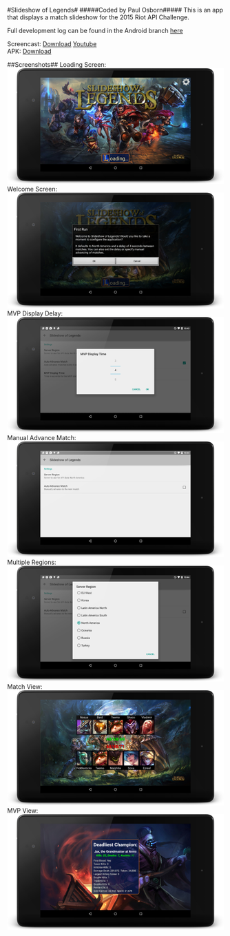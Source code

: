#Slideshow of Legends#
#####Coded by Paul Osborn#####
This is an app that displays a match slideshow for the 2015 Riot API Challenge.

Full development log can be found in the Android branch [here](https://github.com/raidzero/riot-challenge-2015/tree/Android)  

Screencast: [Download](screenshots/Demo_Screencast.mp4) [Youtube](https://www.youtube.com/watch?v=WD8kA2ozWPU)  
APK: [Download](apk/SoL.apk?raw=true)  
  
##Screenshots##
Loading Screen:  
![Loading Screen](screenshots/01.png?raw=true "Loading Screen")
Welcome Screen:  
![Welcome Screen](screenshots/02.png?raw=true "Welcome Screen")
MVP Display Delay:  
![MVP Delay](screenshots/03.png?raw=true "MVP Delay")
Manual Advance Match:  
![Auto Advance](screenshots/04.png?raw=true "Auto Advance")
Multiple Regions:  
![Regions](screenshots/05.png?raw=true "Regions")
Match View:  
![Match View](screenshots/06.png?raw=true "Match View")
MVP View:  
![MVP View](screenshots/07.png?raw=true "MVP View")